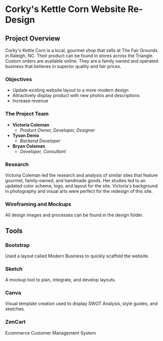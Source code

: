 # Corky's Kettle Corn Website Re-Design

## Project Overview
Corky's Kettle Corn is a local, gourmet shop that sells at The Fair Grounds in Raleigh, NC. Their product can be found in stores across the Triangle. Custom orders are available online. They are a family owned and operated business that believes in superior quality and fair prices.

### Objectives
- Update existing website layout to a more modern design
- Attractively display product with new photos and descriptions
- Increase revenue

### The Project Team
* **Victoria Coleman**
    * *Product Owner, Developer, Designer*
* **Tyson Denio**
    * *Backend Developer*
* **Bryan Coleman**
    * *Developer, Consultant*

### Research
Victoria Coleman led the research and analysis of similar sites that feature gourmet, family-owned, and handmade goods. Her studies led to an updated color scheme, logo, and layout for the site. Victoria's background in photography and visual arts were perfect for the redesign of this site.

### Wireframing and Mockups
All design images and processes can be found in the design folder.

## Tools

### Bootstrap
Used a layout called Modern Business to quickly scaffold the website.

### Sketch
A mockup tool to plan, integrate, and develop layouts.

### Canva
Visual template creation used to display SWOT Analysis, style guides, and sketches.

### ZenCart
Ecommerce Customer Management System
